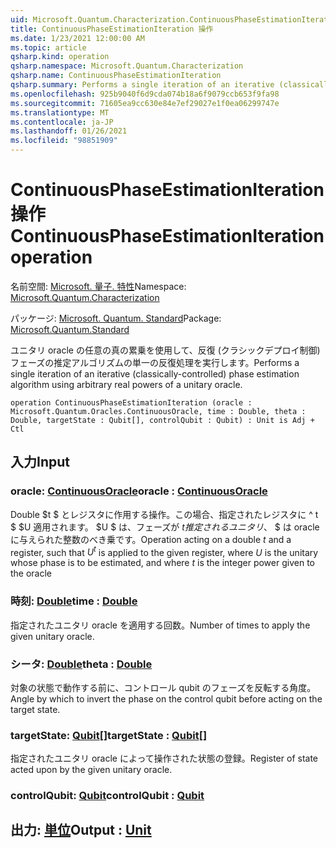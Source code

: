 ```yaml
---
uid: Microsoft.Quantum.Characterization.ContinuousPhaseEstimationIteration
title: ContinuousPhaseEstimationIteration 操作
ms.date: 1/23/2021 12:00:00 AM
ms.topic: article
qsharp.kind: operation
qsharp.namespace: Microsoft.Quantum.Characterization
qsharp.name: ContinuousPhaseEstimationIteration
qsharp.summary: Performs a single iteration of an iterative (classically-controlled) phase estimation algorithm using arbitrary real powers of a unitary oracle.
ms.openlocfilehash: 925b9040f6d9cda074b18a6f9079ccb653f9fa98
ms.sourcegitcommit: 71605ea9cc630e84e7ef29027e1f0ea06299747e
ms.translationtype: MT
ms.contentlocale: ja-JP
ms.lasthandoff: 01/26/2021
ms.locfileid: "98851909"
---
```

# <a name="continuousphaseestimationiteration-operation"></a><span data-ttu-id="4ccd8-102">ContinuousPhaseEstimationIteration 操作</span><span class="sxs-lookup"><span data-stu-id="4ccd8-102">ContinuousPhaseEstimationIteration operation</span></span>

<span data-ttu-id="4ccd8-103">名前空間: [Microsoft. 量子. 特性](xref:Microsoft.Quantum.Characterization)</span><span class="sxs-lookup"><span data-stu-id="4ccd8-103">Namespace: [Microsoft.Quantum.Characterization](xref:Microsoft.Quantum.Characterization)</span></span>

<span data-ttu-id="4ccd8-104">パッケージ: [Microsoft. Quantum. Standard](https://nuget.org/packages/Microsoft.Quantum.Standard)</span><span class="sxs-lookup"><span data-stu-id="4ccd8-104">Package: [Microsoft.Quantum.Standard](https://nuget.org/packages/Microsoft.Quantum.Standard)</span></span>


<span data-ttu-id="4ccd8-105">ユニタリ oracle の任意の真の累乗を使用して、反復 (クラシックデプロイ制御) フェーズの推定アルゴリズムの単一の反復処理を実行します。</span><span class="sxs-lookup"><span data-stu-id="4ccd8-105">Performs a single iteration of an iterative (classically-controlled) phase estimation algorithm using arbitrary real powers of a unitary oracle.</span></span>

```qsharp
operation ContinuousPhaseEstimationIteration (oracle : Microsoft.Quantum.Oracles.ContinuousOracle, time : Double, theta : Double, targetState : Qubit[], controlQubit : Qubit) : Unit is Adj + Ctl
```


## <a name="input"></a><span data-ttu-id="4ccd8-106">入力</span><span class="sxs-lookup"><span data-stu-id="4ccd8-106">Input</span></span>

### <a name="oracle--continuousoracle"></a><span data-ttu-id="4ccd8-107">oracle: [ContinuousOracle](xref:Microsoft.Quantum.Oracles.ContinuousOracle)</span><span class="sxs-lookup"><span data-stu-id="4ccd8-107">oracle : [ContinuousOracle](xref:Microsoft.Quantum.Oracles.ContinuousOracle)</span></span>

<span data-ttu-id="4ccd8-108">Double $t $ とレジスタに作用する操作。この場合、指定されたレジスタに ^ t $ $U 適用されます。 $U $ は、フェーズが $t 推定されるユニタリ、$ $ は oracle に与えられた整数のべき乗です。</span><span class="sxs-lookup"><span data-stu-id="4ccd8-108">Operation acting on a double $t$ and a register, such that $U^t$ is applied to the given register, where $U$ is the unitary whose phase is to be estimated, and where $t$ is the integer power given to the oracle</span></span>


### <a name="time--double"></a><span data-ttu-id="4ccd8-109">時刻: [Double](xref:microsoft.quantum.lang-ref.double)</span><span class="sxs-lookup"><span data-stu-id="4ccd8-109">time : [Double](xref:microsoft.quantum.lang-ref.double)</span></span>

<span data-ttu-id="4ccd8-110">指定されたユニタリ oracle を適用する回数。</span><span class="sxs-lookup"><span data-stu-id="4ccd8-110">Number of times to apply the given unitary oracle.</span></span>


### <a name="theta--double"></a><span data-ttu-id="4ccd8-111">シータ: [Double](xref:microsoft.quantum.lang-ref.double)</span><span class="sxs-lookup"><span data-stu-id="4ccd8-111">theta : [Double](xref:microsoft.quantum.lang-ref.double)</span></span>

<span data-ttu-id="4ccd8-112">対象の状態で動作する前に、コントロール qubit のフェーズを反転する角度。</span><span class="sxs-lookup"><span data-stu-id="4ccd8-112">Angle by which to invert the phase on the control qubit before acting on the target state.</span></span>


### <a name="targetstate--qubit"></a><span data-ttu-id="4ccd8-113">targetState: [Qubit](xref:microsoft.quantum.lang-ref.qubit)[]</span><span class="sxs-lookup"><span data-stu-id="4ccd8-113">targetState : [Qubit](xref:microsoft.quantum.lang-ref.qubit)[]</span></span>

<span data-ttu-id="4ccd8-114">指定されたユニタリ oracle によって操作された状態の登録。</span><span class="sxs-lookup"><span data-stu-id="4ccd8-114">Register of state acted upon by the given unitary oracle.</span></span>


### <a name="controlqubit--qubit"></a><span data-ttu-id="4ccd8-115">controlQubit: [Qubit](xref:microsoft.quantum.lang-ref.qubit)</span><span class="sxs-lookup"><span data-stu-id="4ccd8-115">controlQubit : [Qubit](xref:microsoft.quantum.lang-ref.qubit)</span></span>





## <a name="output--unit"></a><span data-ttu-id="4ccd8-116">出力: [単位](xref:microsoft.quantum.lang-ref.unit)</span><span class="sxs-lookup"><span data-stu-id="4ccd8-116">Output : [Unit](xref:microsoft.quantum.lang-ref.unit)</span></span>

